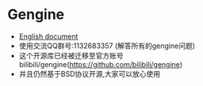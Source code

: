 # Gengine
- [English document](README.md)
- 使用交流QQ群号:1132683357 (解答所有的gengine问题)
- 这个开源库已经被迁移至官方账号 bilibili/gengine(https://github.com/bilibili/gengine)
- 并且仍然基于BSD协议开源,大家可以放心使用 
